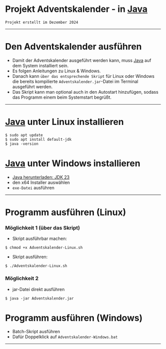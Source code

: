 # Projekt Adventskalender - in [Java](https://www.java.com/)

`Projekt erstellt im Dezember 2024`

----------------------------------------------------------------------------------------------------

# Den Adventskalender ausführen
- Damit der Adventskalender ausgeführt werden kann, muss [Java](https://www.java.com/) auf dem System installiert sein.
- Es folgen Anleitungen zu Linux & Windows.
- Danach kann `über das entsprechende Skript` für Linux oder Windows die bereits kompilierte `Adventskalender.jar`-Datei im Terminal ausgeführt werden.
- Das Skript kann man optional auch in den Autostart hinzufügen, sodass das Programm einem beim Systemstart begrüßt.

----------------------------------------------------------------------------------------------------

# [Java](https://www.java.com/) unter Linux installieren
```
$ sudo apt update
$ sudo apt install default-jdk
$ java -version
```

# [Java](https://www.java.com/) unter Windows installieren
- [Java herunterladen: JDK 23](https://www.oracle.com/java/technologies/downloads/?er=221886#jdk23-windows) 
- den x64 Installer auswählen
- `exe-Datei` ausführen

----------------------------------------------------------------------------------------------------

# Programm ausführen (Linux)

### Möglichkeit 1 (über das Skript)
- Skript ausführbar machen:
```
$ chmod +x Adventskalender-Linux.sh
```

- Skript ausführen:
```
$ ./Adventskalender-Linux.sh
```

### Möglichkeit 2
- jar-Datei direkt ausführen
```
$ java -jar Adventskalender.jar
```
    
# Programm ausführen (Windows)
- Batch-Skript ausführen
- Dafür Doppelklick auf `Adventskalender-Windows.bat`

----------------------------------------------------------------------------------------------------
